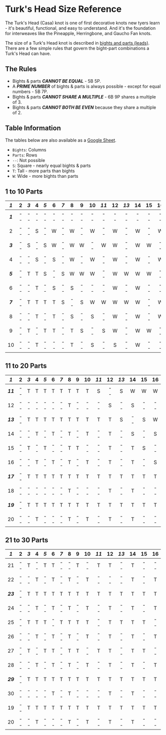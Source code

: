# Turk's Head Size Reference 

The Turk's Head (Casa) knot is one of first decorative knots new tyers learn - it's beautiful, functional, and easy to understand. And it's the foundation for interweaves like the Pineapple, Herringbone, and Gaucho Fan knots. 

The size of a Turk's Head knot is described in [bights and parts (leads)](count-bights-parts.md). There are a few simple rules that govern the bight-part combinations a Turk's Head can have. 


## The Rules

* Bights & parts ***CANNOT BE EQUAL*** - 5B 5P. 
* A ***PRIME NUMBER*** of bights & parts is always possible - except for equal numbers - 5B 7P.
* Bights & parts ***CANNOT SHARE A MULTIPLE*** - 6B 9P shares a multiple of 3.
* Bights & parts ***CANNOT BOTH BE EVEN*** because they share a multiple of 2. 


## Table Information

The tables below are also available as a [Google Sheet](https://docs.google.com/spreadsheets/d/1facctkRGSX8NwOn2dyuawW2CVVifzkHcB-lbSzKBREk/edit?usp=sharing).

* `Bights`: Columns
* `Parts`: Rows
* `--`: Not possible
* `S`: Square - nearly equal bights & parts
* `T`: Tall - more parts than bights
* `W`: Wide - more bights than parts


## 1 to 10 Parts

| ***1***  | 2  | ***3***  | 4  | ***5***  | 6  | ***7***  | 8  | 9  | 10 | ***11*** | 12 | ***13*** | 14 | 15 | 16 | ***17*** | 18 | ***19*** | 20 |
|:---:|:---:|:---:|:---:|:---:|:---:|:---:|:---:|:---:|:---:|:---:|:---:|:---:|:---:|:---:|:---:|:---:|:---:|:---:|:---:|
| ***1***  | -- | -- | -- | -- | -- | -- | -- | -- | -- | -- | -- | -- | -- | -- | -- | -- | -- | -- | -- | -- |
| 2  | -- | -- | S  | -- | W  | -- | W  | -- | W  | -- | W  | -- | W  | -- | W  | -- | W  | -- | W  | -- |
| ***3***  | -- | S  | -- | S  | W  | -- | W  | W  | -- | W  | W  | -- | W  | W  | -- | W  | W  | -- | W  | W  |
| 4  | -- | -- | S  | -- | S  | -- | W  | -- | W  | -- | W  | -- | W  | -- | W  | -- | W  | -- | W  | -- |
| ***5***  | -- | T  | T  | S  | -- | S  | W  | W  | W  | -- | W  | W  | W  | W  | -- | W  | W  | W  | W  | -- |
| 6  | -- | -- | T  | -- | S  | -- | S  | -- | -- | -- | W  | -- | W  | -- | -- | -- | W  | -- | W  | -- |
| ***7***  | -- | T  | T  | T  | T  | S  | -- | S  | W  | W  | W  | W  | W  | -- | W  | W  | W  | W  | W  | W  |
| 8  | -- | -- | T  | -- | T  | -- | S  | -- | S  | -- | W  | -- | W  | -- | W  | -- | W  | -- | W  | -- |
| 9  | -- | T  | -- | T  | T  | -- | T  | S  | -- | S  | W  | -- | W  | W  | -- | W  | W  | -- | W  | W  |
| 10 | -- | -- | T  | -- | -- | -- | T  | -- | S  | -- | S  | -- | W  | -- | -- | -- | W  | -- | W  | -- |


## 11 to 20 Parts

| ***1***  | 2  | ***3***  | 4  | ***5***  | 6  | ***7***  | 8  | 9  | 10 | ***11*** | 12 | ***13*** | 14 | 15 | 16 | ***17*** | 18 | ***19*** | 20 |
|:---:|:---:|:---:|:---:|:---:|:---:|:---:|:---:|:---:|:---:|:---:|:---:|:---:|:---:|:---:|:---:|:---:|:---:|:---:|:---:|
| ***11*** | -- | T  | T  | T  | T  | T  | T | T  | T  | S  | -- | S  | W  | W  | W  | W  | W  | W  | W  | W  |
| 12 | -- | -- | -- | -- | -- | -- | T | -- | -- | -- | S  | -- | S  | -- | -- | -- | W  | -- | W  | -- |
| ***13*** | -- | T  | T  | T  | T  | T  | T | T  | T  | T  | T  | S  | -- | S  | W  | W  | W  | W  | W  | W  |
| 14 | -- | -- | T  | -- | T  | -- | T | -- | T  | -- | T  | -- | S  | -- | S  | -- | W  | -- | W  | -- |
| 15 | -- | T  | -- | T  | -- | -- | T | T  | -- | -- | T  | -- | T  | S  | -- | S  | W  | -- | W  | -- |
| 16 | -- | -- | T  | -- | T  | -- | T | -- | T  | -- | T  | -- | T  | -- | S  | -- | S  | -- | W  | -- |
| ***17*** | -- | T  | T  | T  | T  | T  | T | T  | T  | T  | T  | T  | T  | T  | T  | S  | -- | S  | W  | W  |
| 18 | -- | -- | -- | -- | -- | -- | T | -- | -- | -- | T  | -- | T  | -- | -- | -- | S  | -- | S  | -- |
| ***19*** | -- | T  | T  | T  | T  | T  | T | T  | T  | T  | T  | T  | T  | T  | T  | T  | T  | S  | -- | S  |
| 20 | -- | -- | T  | -- | -- | -- | T | -- | T  | -- | T  | -- | T  | -- | -- | -- | T  | -- | S  | -- |


## 21 to 30 Parts

| ***1***  | 2  | ***3***  | 4  | ***5***  | 6  | ***7***  | 8  | 9  | 10 | ***11*** | 12 | ***13*** | 14 | 15 | 16 | ***17*** | 18 | ***19*** | 20 |
|:---:|:---:|:---:|:---:|:---:|:---:|:---:|:---:|:---:|:---:|:---:|:---:|:---:|:---:|:---:|:---:|:---:|:---:|:---:|:---:|
| 21 | -- | T  | -- | T  | T  | -- | -- | T  | -- | T  | T  | -- | T  | -- | -- | T  | T  | -- | T  | S  |
| 22 | -- | -- | T  | -- | T  | -- | T  | -- | T  | -- | -- | -- | T  | -- | T  | -- | T  | -- | T  | -- |
| ***23*** | -- | T  | T  | T  | T  | T  | T  | T  | T  | T  | T  | T  | T  | T  | T  | T  | T  | T  | T  | T  |
| 24 | -- | -- | T  | -- | T  | -- | T  | -- | T  | -- | T  | -- | T  | -- | T  | -- | T  | -- | T  | -- |
| 25 | -- | T  | T  | T  | -- | T  | T  | T  | T  | -- | T  | T  | T  | T  | -- | T  | T  | T  | T  | -- |
| 26 | -- | -- | T  | -- | T  | -- | T  | -- | T  | -- | T  | -- | T  | -- | T  | -- | T  | -- | T  | -- |
| 27 | -- | T  | -- | T  | T  | -- | T  | T  | -- | T  | T  | -- | T  | T  | -- | T  | T  | -- | T  | T  |
| 28 | -- | -- | T  | -- | T  | -- | T  | -- | T  | -- | T  | -- | T  | -- | T  | -- | T  | -- | T  | -- |
| ***29*** | -- | T  | T  | T  | T  | T  | T  | T  | T  | T  | T  | T  | T  | T  | T  | T  | T  | T  | T  | T  |
| 30 | -- | -- | -- | -- | T  | -- | T  | -- | -- | -- | T  | -- | T  | -- | -- | -- | T  | -- | T  | -- |
| 19 | -- | T  | T  | T  | T  | T  | T  | T  | T  | T  | T  | T  | T  | T  | T  | T  | T  | S  | -- | S  |
| 20 | -- | -- | T  | -- | -- | -- | T  | -- | T  | -- | T  | -- | T  | -- | -- | -- | T  | -- | S  | -- |

